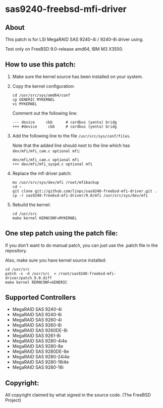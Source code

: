 sas9240-freebsd-mfi-driver
======================

About
----------------------

This patch is for LSI MegaRAID SAS 9240-4i / 9240-8i driver using.

Test only on FreeBSD 9.0-release amd64, IBM M3 X3550.

How to use this patch:
----------------------

1.  Make sure the kernel source has been installed on your system.

2.  Copy the kernel configuration:

	    cd /usr/src/sys/amd64/conf
	    cp GENERIC MYKERNEL
	    vi MYKERNEL

    Comment out the following line:

	    --- device     cbb	    # cardbus (yenta) bridg
	    +++ #device     cbb	    # cardbus (yenta) bridg

3.  Add the following line to the file `/usr/src/sys/conf/files`.

    Note that the added line should next to the line which has `dev/mfi/mfi_cam.c optional mfi`:

		dev/mfi/mfi_cam.c optional mfi
	    +++ dev/mfi/mfi_syspd.c optional mfi

4.  Replace the mfi driver patch:

	    mv /usr/src/sys/dev/mfi /root/mfibackup
	    cd ~
	    git clone git://github.com/linpc/sas9240-freebsd-mfi-driver.git .
	    cp -r sas9240-freebsd-mfi-driver/9.0/mfi /usr/src/sys/dev/mfi

5.  Rebuild the kernel:

	    cd /usr/src
	    make kernel KERNCONF=MYKERNEL

One step patch using the patch file:
----------------------

If you don't want to do manual patch, you can just use the .patch file in the repository.

Also, make sure you have kernel source installed:

	cd /usr/src
	patch -s -d /usr/src  < /root/sas9240-freebsd-mfi-driver/patch_9.0.diff
	make kernel KERNCONF=GENERIC

Supported Controllers
----------------------
* MegaRAID SAS 9240-4i
* MegaRAID SAS 9240-8i
* MegaRAID SAS 9260-4i
* MegaRAID SAS 9260-8i
* MegaRAID SAS 9260DE-8i
* MegaRAID SAS 9261-8i
* MegaRAID SAS 9280-4i4e
* MegaRAID SAS 9280-8e
* MegaRAID SAS 9280DE-8e
* MegaRAID SAS 9280-24i4e
* MegaRAID SAS 9280-16i4e
* MegaRAID SAS 9280-16i

Copyright:
----------------------

All copyright claimed by what signed in the source code. (The FreeBSD Project)
